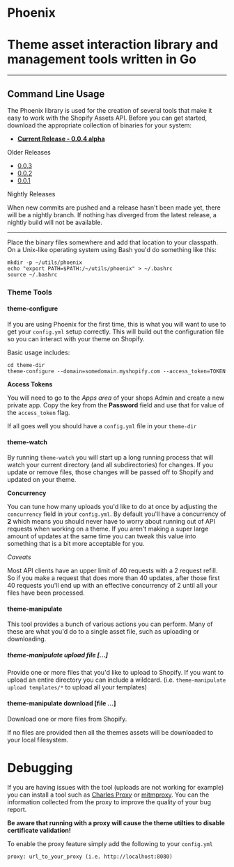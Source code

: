 # Phoenix

# Theme asset interaction library and management tools written in Go

----

## Command Line Usage

The Phoenix library is used for the creation of several tools that make it easy to
work with the Shopify Assets API. Before you can get started, download the appropriate
collection of binaries for your system:

* **[Current Release - 0.0.4 alpha](https://github.com/csaunders/phoenix/releases/tag/0.0.4)**

Older Releases

* [0.0.3](https://github.com/csaunders/phoenix/releases/tag/0.0.3)
* [0.0.2](https://github.com/csaunders/phoenix/releases/tag/0.0.2)
* [0.0.1](https://github.com/csaunders/phoenix/releases/tag/0.0.1)

Nightly Releases

When new commits are pushed and a release hasn't been made yet, there will be a nightly branch. If nothing has diverged from the latest release, a nightly build will not be available.

-------

Place the binary files somewhere and add that location to your classpath. On a Unix-like operating
system using Bash you'd do something like this:

    mkdir -p ~/utils/phoenix
    echo "export PATH=$PATH:/~/utils/phoenix" > ~/.bashrc
    source ~/.bashrc


### Theme Tools

#### theme-configure

If you are using Phoenix for the first time, this is what you will want to use to get your
`config.yml` setup correctly. This will build out the configuration file so you can interact
with your theme on Shopify.

Basic usage includes:

    cd theme-dir
    theme-configure --domain=somedomain.myshopify.com --access_token=TOKEN

**Access Tokens**

You will need to go to the *Apps area* of your shops Admin and create a new private app.
Copy the key from the **Password** field and use that for value of the `access_token` flag.

If all goes well you should have a `config.yml` file in your `theme-dir`

#### theme-watch

By running `theme-watch` you will start up a long running process that will watch your current directory
(and all subdirectories) for changes. If you update or remove files, those changes will be passed off to
Shopify and updated on your theme.

**Concurrency**

You can tune how many uploads you'd like to do at once by adjusting the `concurrency` field in your `config.yml`. By default you'll have a concurrency of **2** which means you should never have to worry about running out of API requests when working on a theme. If you aren't making a super large amount of updates at the same time you can tweak this value into something that is a bit more acceptable for you.

*Caveats*

Most API clients have an upper limit of 40 requests with a 2 request refill. So if you make a request that does more than 40 updates, after those first 40 requests you'll end up with an effective concurrency of 2 until all your files have been processed.

#### theme-manipulate

This tool provides a bunch of various actions you can perform. Many of these are what you'd do to
a single asset file, such as uploading or downloading.

##### theme-manipulate upload file [...]

Provide one or more files that you'd like to upload to Shopify. If you want to upload an entire directory you can include a wildcard. (i.e. `theme-manipulate upload templates/*` to upload all your templates)

#### theme-manipulate download [file ...]

Download one or more files from Shopify.

If no files are provided then all the themes assets will be downloaded to your local filesystem.


# Debugging

If you are having issues with the tool (uploads are not working for example) you can install a tool such as [Charles Proxy](http://www.charlesproxy.com/)
or [mitmproxy](http://mitmproxy.org/). You can the information collected from the proxy to improve the quality of your bug report.

**Be aware that running with a proxy will cause the theme utilties to disable certificate validation!**

To enable the proxy feature simply add the following to your `config.yml`

    proxy: url_to_your_proxy (i.e. http://localhost:8080)
